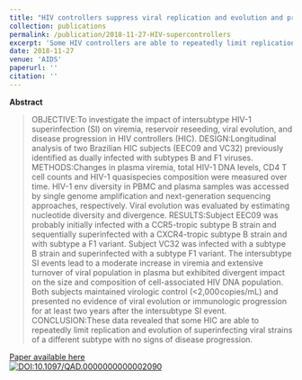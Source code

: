 ```yaml
---
title: "HIV controllers suppress viral replication and evolution and prevent disease progression following intersubtype HIV-1 superinfection."
collection: publications
permalink: /publication/2018-11-27-HIV-supercontrollers
excerpt: 'Some HIV controllers are able to repeatedly limit replication and evolution of superinfecting viral strains of a different subtype with no signs of disease progression'
date: 2018-11-27
venue: 'AIDS'
paperurl: ''
citation: ''
---
```


**Abstract**

>OBJECTIVE:To investigate the impact of intersubtype HIV-1 superinfection (SI) on viremia, reservoir reseeding, viral evolution, and disease progression in HIV controllers (HIC). DESIGN:Longitudinal analysis of two Brazilian HIC subjects (EEC09 and VC32) previously identified as dually infected with subtypes B and F1 viruses. METHODS:Changes in plasma viremia, total HIV-1 DNA levels, CD4 T cell counts and HIV-1 quasispecies composition were measured over time. HIV-1 env diversity in PBMC and plasma samples was accessed by single genome amplification and next-generation sequencing approaches, respectively. Viral evolution was evaluated by estimating nucleotide diversity and divergence. RESULTS:Subject EEC09 was probably initially infected with a CCR5-tropic subtype B strain and sequentially superinfected with a CXCR4-tropic subtype B strain and with subtype a F1 variant. Subject VC32 was infected with a subtype B strain and superinfected with a subtype F1 variant. The intersubtype SI events lead to a moderate increase in viremia and extensive turnover of viral population in plasma but exhibited divergent impact on the size and composition of cell-associated HIV DNA population. Both subjects maintained virologic control (<2,000 copies/mL) and presented no evidence of viral evolution or immunologic progression for at least two years after the intersubtype SI event. CONCLUSION:These data revealed that some HIC are able to repeatedly limit replication and evolution of superinfecting viral strains of a different subtype with no signs of disease progression.

[Paper available here](https://insights.ovid.com/crossref?an=00002030-900000000-97045)<br>
[![DOI:10.1097/QAD.0000000000002090](https://zenodo.org/badge/DOI/10.1097/QAD.0000000000002090.svg)](https://doi.org/10.1097/QAD.0000000000002090)
